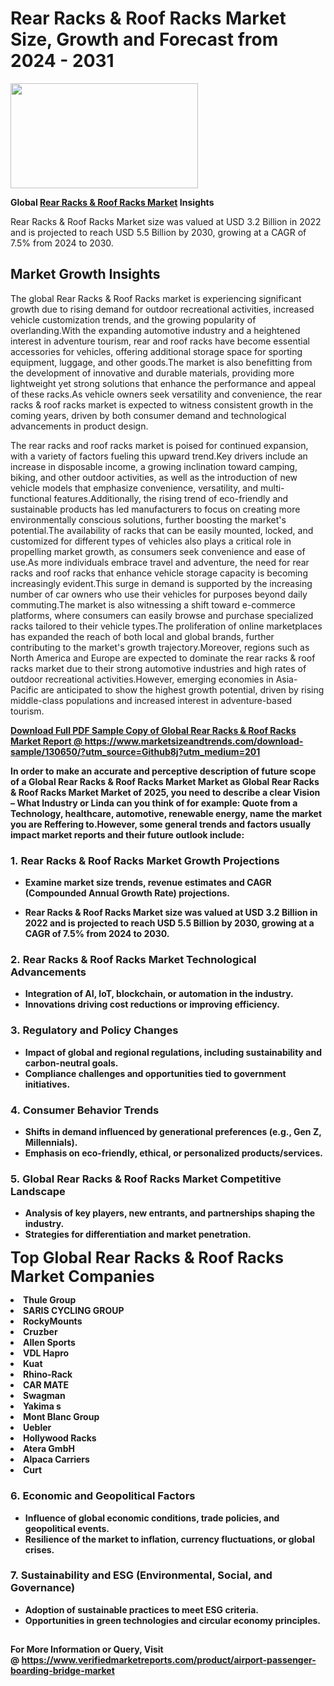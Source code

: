 <H1>Rear Racks & Roof Racks Market Size, Growth and Forecast from 2024 - 2031</H1><img class="aligncenter size-medium wp-image-584254" src="https://thirdeyenews.in/wp-content/uploads/2024/09/Global-Market-Research-300x168.jpeg" alt="" width="300" height="168" /><p><strong>Global&nbsp;<a href="https://www.marketsizeandtrends.com/download-sample/130650/?utm_source=Github8j?utm_medium=201">Rear Racks & Roof Racks Market</a> Insights</strong></p><p>Rear Racks & Roof Racks Market size was valued at USD 3.2 Billion in 2022 and is projected to reach USD 5.5 Billion by 2030, growing at a CAGR of 7.5% from 2024 to 2030.</p><p><h2>Market Growth Insights</h2> <p>The global Rear Racks & Roof Racks market is experiencing significant growth due to rising demand for outdoor recreational activities, increased vehicle customization trends, and the growing popularity of overlanding.With the expanding automotive industry and a heightened interest in adventure tourism, rear and roof racks have become essential accessories for vehicles, offering additional storage space for sporting equipment, luggage, and other goods.The market is also benefitting from the development of innovative and durable materials, providing more lightweight yet strong solutions that enhance the performance and appeal of these racks.As vehicle owners seek versatility and convenience, the rear racks & roof racks market is expected to witness consistent growth in the coming years, driven by both consumer demand and technological advancements in product design.</p> <p><strong><a href="#"></a></strong></p> <p>The rear racks and roof racks market is poised for continued expansion, with a variety of factors fueling this upward trend.Key drivers include an increase in disposable income, a growing inclination toward camping, biking, and other outdoor activities, as well as the introduction of new vehicle models that emphasize convenience, versatility, and multi-functional features.Additionally, the rising trend of eco-friendly and sustainable products has led manufacturers to focus on creating more environmentally conscious solutions, further boosting the market's potential.The availability of racks that can be easily mounted, locked, and customized for different types of vehicles also plays a critical role in propelling market growth, as consumers seek convenience and ease of use.As more individuals embrace travel and adventure, the need for rear racks and roof racks that enhance vehicle storage capacity is becoming increasingly evident.This surge in demand is supported by the increasing number of car owners who use their vehicles for purposes beyond daily commuting.The market is also witnessing a shift toward e-commerce platforms, where consumers can easily browse and purchase specialized racks tailored to their vehicle types.The proliferation of online marketplaces has expanded the reach of both local and global brands, further contributing to the market's growth trajectory.Moreover, regions such as North America and Europe are expected to dominate the rear racks & roof racks market due to their strong automotive industries and high rates of outdoor recreational activities.However, emerging economies in Asia-Pacific are anticipated to show the highest growth potential, driven by rising middle-class populations and increased interest in adventure-based tourism.<p><strong><a href="#"></p><p><span class=""><strong>Download Full PDF Sample Copy of Global Rear Racks & Roof Racks Market Report</strong> @ <a href="https://www.marketsizeandtrends.com/download-sample/130650/?utm_source=Github8j?utm_medium=201" target="_blank">https://www.marketsizeandtrends.com/download-sample/130650/?utm_source=Github8j?utm_medium=201</a></span></p><p>In order to make an accurate and perceptive description of future scope of a Global&nbsp;Rear Racks & Roof Racks Market Market as Global&nbsp;Rear Racks & Roof Racks Market Market of 2025, you need to describe a clear Vision &ndash; What Industry or Linda can you think of for example: Quote from a Technology, healthcare, automotive, renewable energy, name the market you are Reffering to.However, some general trends and factors usually impact market reports and their future outlook include:</p><h3>1.&nbsp;<strong>Rear Racks & Roof Racks Market Growth Projections</strong></h3><ul><li>Examine market size trends, revenue estimates and CAGR (Compounded Annual Growth Rate) projections.</li><li><p>Rear Racks & Roof Racks Market size was valued at USD 3.2 Billion in 2022 and is projected to reach USD 5.5 Billion by 2030, growing at a CAGR of 7.5% from 2024 to 2030.</p></li></ul><h3>2.&nbsp;<strong>Rear Racks & Roof Racks Market Technological Advancements</strong></h3><ul><li>Integration of AI, IoT, blockchain, or automation in the industry.</li><li>Innovations driving cost reductions or improving efficiency.</li></ul><h3>3.&nbsp;<strong>Regulatory and Policy Changes</strong></h3><ul><li>Impact of global and regional regulations, including sustainability and carbon-neutral goals.</li><li>Compliance challenges and opportunities tied to government initiatives.</li></ul><h3>4.&nbsp;<strong>Consumer Behavior Trends</strong></h3><ul><li>Shifts in demand influenced by generational preferences (e.g., Gen Z, Millennials).</li><li>Emphasis on eco-friendly, ethical, or personalized products/services.</li></ul><h3>5.&nbsp;<strong>Global Rear Racks & Roof Racks Market Competitive Landscape</strong></h3><ul><li>Analysis of key players, new entrants, and partnerships shaping the industry.</li><li>Strategies for differentiation and market penetration.</li></ul><p data-pm-slice="1 1 []"><span style="color: inherit; font-family: inherit; font-size: 25px;">Top Global Rear Racks & Roof Racks Market Companies</span></p><div class="" data-test-id=""><p><li>Thule Group</li><li> SARIS CYCLING GROUP</li><li> RockyMounts</li><li> Cruzber</li><li> Allen Sports</li><li> VDL Hapro</li><li> Kuat</li><li> Rhino-Rack</li><li> CAR MATE</li><li> Swagman</li><li> Yakima s</li><li> Mont Blanc Group</li><li> Uebler</li><li> Hollywood Racks</li><li> Atera GmbH</li><li> Alpaca Carriers</li><li> Curt</li></p></div><h3>6.&nbsp;<strong>Economic and Geopolitical Factors</strong></h3><ul><li>Influence of global economic conditions, trade policies, and geopolitical events.</li><li>Resilience of the market to inflation, currency fluctuations, or global crises.</li></ul><h3>7.&nbsp;<strong>Sustainability and ESG (Environmental, Social, and Governance)</strong></h3><ul><li>Adoption of sustainable practices to meet ESG criteria.</li><li>Opportunities in green technologies and circular economy principles.</li></ul><h2><strong style="font-size: 14px;">For More Information or Query, Visit @&nbsp;</strong><a style="background-color: #ffffff; font-size: 14px;" href="https://www.marketsizeandtrends.com/report/rear-racks-roof-racks-market/" target="_blank">https://www.verifiedmarketreports.com/product/airport-passenger-boarding-bridge-market</a></h2>